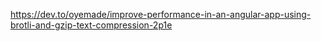https://dev.to/oyemade/improve-performance-in-an-angular-app-using-brotli-and-gzip-text-compression-2p1e
